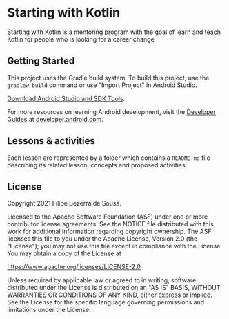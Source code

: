 Starting with Kotlin
====================

Starting with Kotlin is a mentoring program with the goal of learn and teach Kotlin for people who is looking for a career change

Getting Started
---------------

This project uses the Gradle build system. To build this project, use the
`gradlew build` command or use "Import Project" in Android Studio.

[Download Android Studio and SDK Tools](https://developer.android.com/studio).

For more resources on learning Android development, visit the
[Developer Guides](https://developer.android.com/guide/) at
[developer.android.com](https://developer.android.com).

Lessons & activities
-------
Each lesson are represented by a folder which contains a `README.md` file describing its related lesson, concepts and proposed activities.

License
-------

Copyright 2021 Filipe Bezerra de Sousa.

Licensed to the Apache Software Foundation (ASF) under one or more contributor
license agreements.  See the NOTICE file distributed with this work for
additional information regarding copyright ownership.  The ASF licenses this
file to you under the Apache License, Version 2.0 (the "License"); you may not
use this file except in compliance with the License.  You may obtain a copy of
the License at

  https://www.apache.org/licenses/LICENSE-2.0

Unless required by applicable law or agreed to in writing, software
distributed under the License is distributed on an "AS IS" BASIS, WITHOUT
WARRANTIES OR CONDITIONS OF ANY KIND, either express or implied.  See the
License for the specific language governing permissions and limitations under
the License.